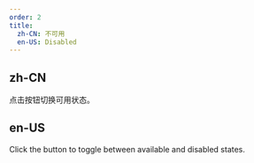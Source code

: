 ```yaml
---
order: 2
title:
  zh-CN: 不可用
  en-US: Disabled
---
```


## zh-CN

点击按钮切换可用状态。

## en-US

Click the button to toggle between available and disabled states.
